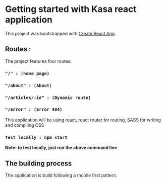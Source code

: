 # Getting started with Kasa react application

This project was bootstrapped with [Create React App](https://github.com/facebook/create-react-app).

## Routes : 

The project features four routes:

### `"/" : (home page)`
### `"/about" : (About)`
### `"/articles/:id" : (Dynamic route)`
### `"/error" : (Error 404)`


This application will be using react, react router for routing, SASS for writing and compiling CSS


### `Test locally : npm start`

**Note: to test locally, just run the above command line**


## The building process

The application is build following a mobile first pattern.

